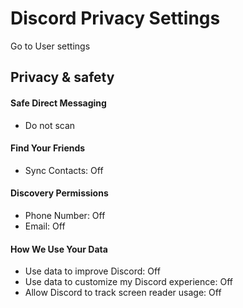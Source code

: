 # Discord Privacy Settings

Go to User settings



## Privacy & safety

#### Safe Direct Messaging
- Do not scan

#### Find Your Friends
- Sync Contacts: Off

#### Discovery Permissions
- Phone Number: Off
- Email: Off

#### How We Use Your Data
- Use data to improve Discord: Off
- Use data to customize my Discord experience: Off
- Allow Discord to track screen reader usage: Off

